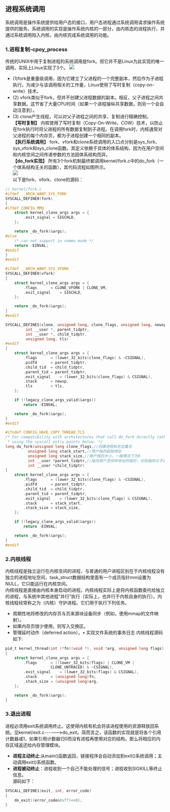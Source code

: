 ## 进程系统调用
系统调用是操作系统提供给用户态的接口，用户态进程通过系统调用请求操作系统提供的服务。系统调用的实现是操作系统内核的一部分，由内核态的进程执行，并通过系统调用陷入内核，由内核完成系统调用的功能。
### 1.进程复制-cpoy_process
传统的UNIX中用于复制进程的系统调用是fork。但它并不是Linux为此实现的唯一调用，实际上Linux实现了3个。
![](../Linux-Kernel/image/进程复制.png)<br>
- (1)fork是重量级调用，因为它建立了父进程的一个完整副本，然后作为子进程执行。为减少与该调用相关的工作量，Linux使用了写时复制（copy-on-write）技术。<br>
- (2) vfork类似于fork，但并不创建父进程数据的副本。相反，父子进程之间共享数据。这节省了大量CPU时间（如果一个进程操纵共享数据，则另一个会自动注意到）。<br>
- (3) clone产生线程，可以对父子进程之间的共享、复制进行精确控制。<br>
**【写时复制】**
内核使用了写时复制（Copy-On-Write，COW）技术，以防止在fork执行时将父进程的所有数据复制到子进程。在调用fork时，内核通常对父进程的每个内存页，都为子进程创建一个相同的副本。<br>
**【执行系统调用】**
fork、vfork和clone系统调用的入口点分别是sys_fork、sys_vfork和sys_clone函数。其定义依赖于具体的体系结构，因为在用户空间和内核空间之间传递参数的方法因体系结构而异。<br>
**【do_fork实现】**
所有3个fork机制最终都调用kernel/fork.c中的do_fork（一个体系结构无关的函数），其代码流程如图所示。<br>
![](../Linux-Kernel/image/do_fork.png)<br>
以下是fork、vfork、clone的源码：
```c
// kernel/fork.c
#ifdef __ARCH_WANT_SYS_FORK
SYSCALL_DEFINE0(fork)
{
#ifdef CONFIG_MMU
	struct kernel_clone_args args = {
		.exit_signal = SIGCHLD,
	};

	return _do_fork(&args);
#else
	/* can not support in nommu mode */
	return -EINVAL;
#endif
}
#endif

#ifdef __ARCH_WANT_SYS_VFORK
SYSCALL_DEFINE0(vfork)
{
	struct kernel_clone_args args = {
		.flags		= CLONE_VFORK | CLONE_VM,
		.exit_signal	= SIGCHLD,
	};

	return _do_fork(&args);
}
#endif

SYSCALL_DEFINE5(clone, unsigned long, clone_flags, unsigned long, newsp,
		 int __user *, parent_tidptr,
		 int __user *, child_tidptr,
		 unsigned long, tls)
#endif
{
	struct kernel_clone_args args = {
		.flags		= (lower_32_bits(clone_flags) & ~CSIGNAL),
		.pidfd		= parent_tidptr,
		.child_tid	= child_tidptr,
		.parent_tid	= parent_tidptr,
		.exit_signal	= (lower_32_bits(clone_flags) & CSIGNAL),
		.stack		= newsp,
		.tls		= tls,
	};

	if (!legacy_clone_args_valid(&args))
		return -EINVAL;

	return _do_fork(&args);
}
#endif

#ifndef CONFIG_HAVE_COPY_THREAD_TLS
/* For compatibility with architectures that call do_fork directly rather than
 * using the syscall entry points below. */
long do_fork(unsigned long clone_flags,//创建进程标志位集合
	      unsigned long stack_start,//用户栈的起始地址
	      unsigned long stack_size,//用户栈的大小，一般情况下为0
	      int __user *parent_tidptr,//指向用户空间中地址的指针，分别指向父子进程的PID
	      int __user *child_tidptr)
{
	struct kernel_clone_args args = {
		.flags		= (lower_32_bits(clone_flags) & ~CSIGNAL),
		.pidfd		= parent_tidptr,
		.child_tid	= child_tidptr,
		.parent_tid	= parent_tidptr,
		.exit_signal	= (lower_32_bits(clone_flags) & CSIGNAL),
		.stack		= stack_start,
		.stack_size	= stack_size,
	};

	if (!legacy_clone_args_valid(&args))
		return -EINVAL;

	return _do_fork(&args);
}
#endif
```
### 2.内核线程
内核线程是独立运行在内核空间的进程，与普通的用户进程区别在于内核线程没有独立的进程地址空间，task_struct数据结构里面有一个成员指针mm设置为NULL，它只能运行在内核空间。<br>
内核线程是直接由内核本身启动的进程。内核线程实际上是将内核函数委托给独立的进程，与系统中其他进程“并行”执行（实际上，也并行于内核自身的执行）。内核线程经常称之为（内核）守护进程。它们用于执行下列任务。<br>
- 周期性地将修改的内存页与页来源块设备同步（例如，使用mmap的文件映射）。
- 如果内存页很少使用，则写入交换区。
- 管理延时动作（deferred action）。• 实现文件系统的事务日志
内核线程源码如下:<br>
```c
pid_t kernel_thread(int (*fn)(void *), void *arg, unsigned long flags)
{
	struct kernel_clone_args args = {
		.flags		= ((lower_32_bits(flags) | CLONE_VM |
				    CLONE_UNTRACED) & ~CSIGNAL),
		.exit_signal	= (lower_32_bits(flags) & CSIGNAL),
		.stack		= (unsigned long)fn,
		.stack_size	= (unsigned long)arg,
	};

	return _do_fork(&args);
}
```
### 3.退出进程
进程必须用exit系统调用终止。这使得内核有机会将该进程使用的资源释放回系统。见kernel/exit.c------>do_exit。简而言之，该函数的实现就是将各个引用计数器减1，如果引用计数器归0而没有进程再使用对应的结构，那么将相应的内存区域返还给内存管理模块。<br>
- **进程主动终止**:从main()函数返回，链接程序会自动添加到exit()系统调用；主动调用exit()系统函数。<br>
- **进程被动终止**：进程收到一个自己不能处理的信号；进程收到SIGKILL等终止信息。<br>
源码如下：
```c
SYSCALL_DEFINE1(exit, int, error_code)
{
	do_exit((error_code&0xff)<<8);
}
```